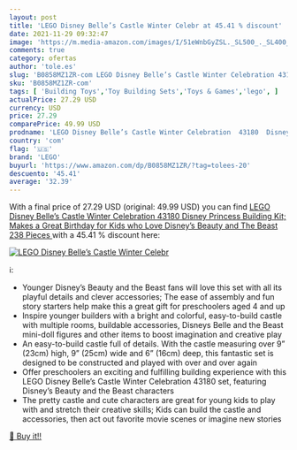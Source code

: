 ```yaml
---
layout: post
title: 'LEGO Disney Belle’s Castle Winter Celebr at 45.41 % discount'
date: 2021-11-29 09:32:47
image: 'https://m.media-amazon.com/images/I/51eWnbGyZSL._SL500_._SL400_.jpg'
comments: true
category: ofertas
author: 'tole.es'
slug: 'B0858MZ1ZR-com LEGO Disney Belle’s Castle Winter Celebration 43180...'
sku: 'B0858MZ1ZR-com'
tags: [ 'Building Toys','Toy Building Sets','Toys & Games','lego', ]
actualPrice: 27.29 USD
currency: USD
price: 27.29
comparePrice: 49.99 USD
prodname: 'LEGO Disney Belle’s Castle Winter Celebration  43180  Disney Princess Building Kit; Makes a Great Birthday for Kids who Love Disney’s Beauty and The Beast  238 Pieces '
country: 'com'
flag: '🇺🇸'
brand: 'LEGO'
buyurl: 'https://www.amazon.com/dp/B0858MZ1ZR/?tag=tolees-20'
descuento: '45.41'
average: '32.39'
---
```


With a final price of 27.29 USD (original: 49.99 USD) you can find [LEGO Disney Belle’s Castle Winter Celebration  43180  Disney Princess Building Kit; Makes a Great Birthday for Kids who Love Disney’s Beauty and The Beast  238 Pieces ](https://www.amazon.com/dp/B0858MZ1ZR/?tag=tolees-20) with a  45.41 % discount here:

[![LEGO Disney Belle’s Castle Winter Celebr](https://m.media-amazon.com/images/I/51eWnbGyZSL._SL500_._SL400_.jpg)](https://www.amazon.com/dp/B0858MZ1ZR/?tag=tolees-20)

ℹ️:

- Younger Disney’s Beauty and the Beast fans will love this set with all its playful details and clever accessories; The ease of assembly and fun story starters help make this a great gift for preschoolers aged 4 and up
- Inspire younger builders with a bright and colorful, easy-to-build castle with multiple rooms, buildable accessories, Disneys Belle and the Beast mini-doll figures and other items to boost imagination and creative play
- An easy-to-build castle full of details. With the castle measuring over 9” (23cm) high, 9” (25cm) wide and 6” (16cm) deep, this fantastic set is designed to be constructed and played with over and over again
- Offer preschoolers an exciting and fulfilling building experience with this LEGO Disney Belle’s Castle Winter Celebration 43180 set, featuring Disney’s Beauty and the Beast characters
- The pretty castle and cute characters are great for young kids to play with and stretch their creative skills; Kids can build the castle and accessories, then act out favorite movie scenes or imagine new stories

[🛒 Buy it!!](https://www.amazon.com/dp/B0858MZ1ZR/?tag=tolees-20)

